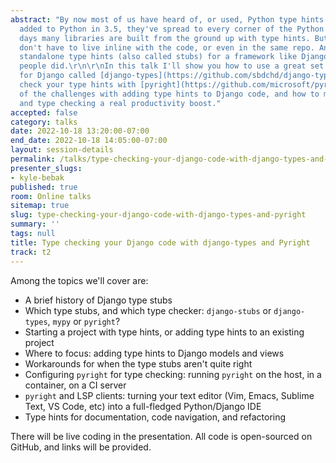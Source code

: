 ```yaml
---
abstract: "By now most of us have heard of, or used, Python type hints. Since being
  added to Python in 3.5, they've spread to every corner of the Python ecosystem.\r\n\r\nThese
  days many libraries are built from the ground up with type hints. But type hints
  don't have to live inline with the code, or even in the same repo. Anyone can write
  standalone type hints (also called stubs) for a framework like Django, and eventually
  people did.\r\n\r\nIn this talk I'll show you how to use a great set of type stubs
  for Django called [django-types](https://github.com/sbdchd/django-types), how to
  check your type hints with [pyright](https://github.com/microsoft/pyright), some
  of the challenges with adding type hints to Django code, and how to make type hints
  and type checking a real productivity boost."
accepted: false
category: talks
date: 2022-10-18 13:20:00-07:00
end_date: 2022-10-18 14:05:00-07:00
layout: session-details
permalink: /talks/type-checking-your-django-code-with-django-types-and-pyright/
presenter_slugs:
- kyle-bebak
published: true
room: Online talks
sitemap: true
slug: type-checking-your-django-code-with-django-types-and-pyright
summary: ''
tags: null
title: Type checking your Django code with django-types and Pyright
track: t2
---
```


Among the topics we'll cover are:

- A brief history of Django type stubs
- Which type stubs, and which type checker: `django-stubs` or `django-types`, `mypy` or `pyright`?
- Starting a project with type hints, or adding type hints to an existing project
- Where to focus: adding type hints to Django models and views
- Workarounds for when the type stubs aren't quite right
- Configuring `pyright` for type checking: running `pyright` on the host, in a container, on a CI server
- `pyright` and LSP clients: turning your text editor (Vim, Emacs, Sublime Text, VS Code, etc) into a full-fledged Python/Django IDE
- Type hints for documentation, code navigation, and refactoring

There will be live coding in the presentation. All code is open-sourced on GitHub, and links will be provided.